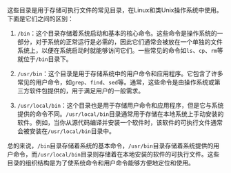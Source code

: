 这些目录是用于存储可执行文件的常见目录，在Linux和类Unix操作系统中使用。下面是它们之间的区别：

1. `/bin`：这个目录存储着系统启动和基本的核心命令。这些命令是操作系统的一部分，对于系统的正常运行是必需的，因此它们通常会被放在一个单独的文件系统上，以便在系统启动时就能够访问它们。一些常见的命令如`ls`、`cp`、`rm`等就位于`/bin`目录下。

2. `/usr/bin`：这个目录是用于存储系统中的用户命令和应用程序。它包含了许多常见的用户命令，如`grep`、`find`、`sed`等。通常，这些命令是由操作系统或第三方软件包提供的，用于满足用户的一般需求。

3. `/usr/local/bin`：这个目录也是用于存储用户命令和应用程序，但是它与系统提供的命令不同。`/usr/local/bin`目录通常用于存储在本地系统上手动安装的软件。例如，当你从源代码编译并安装一个软件时，该软件的可执行文件通常会被安装在`/usr/local/bin`目录中。

总的来说，`/bin`目录存储着系统的基本命令，`/usr/bin`目录存储着系统提供的用户命令，而`/usr/local/bin`目录则存储着在本地安装的软件的可执行文件。这些目录的组织结构是为了使系统命令和用户命令能够方便地定位和使用。
